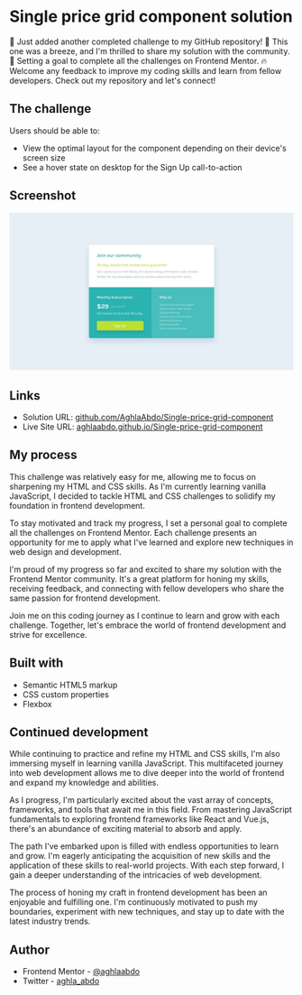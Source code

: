 # Single price grid component solution

🎉 Just added another completed challenge to my GitHub repository! 💪 This one was a breeze, and I'm thrilled to share my solution with the community. 🚀 Setting a goal to complete all the challenges on Frontend Mentor. 🔥 Welcome any feedback to improve my coding skills and learn from fellow developers. Check out my repository and let's connect!

## The challenge

Users should be able to:

- View the optimal layout for the component depending on their device's screen size
- See a hover state on desktop for the Sign Up call-to-action

## Screenshot

![Screenshot](images/Screenshot.jpg)

## Links

- Solution URL: [github.com/AghlaAbdo/Single-price-grid-component](https://github.com/AghlaAbdo/Single-price-grid-component)
- Live Site URL: [aghlaabdo.github.io/Single-price-grid-component](https://aghlaabdo.github.io/Single-price-grid-component/)

## My process

This challenge was relatively easy for me, allowing me to focus on sharpening my HTML and CSS skills. As I'm currently learning vanilla JavaScript, I decided to tackle HTML and CSS challenges to solidify my foundation in frontend development.

To stay motivated and track my progress, I set a personal goal to complete all the challenges on Frontend Mentor. Each challenge presents an opportunity for me to apply what I've learned and explore new techniques in web design and development.

I'm proud of my progress so far and excited to share my solution with the Frontend Mentor community. It's a great platform for honing my skills, receiving feedback, and connecting with fellow developers who share the same passion for frontend development.

Join me on this coding journey as I continue to learn and grow with each challenge. Together, let's embrace the world of frontend development and strive for excellence.

## Built with

- Semantic HTML5 markup
- CSS custom properties
- Flexbox

## Continued development

While continuing to practice and refine my HTML and CSS skills, I'm also immersing myself in learning vanilla JavaScript. This multifaceted journey into web development allows me to dive deeper into the world of frontend and expand my knowledge and abilities.

As I progress, I'm particularly excited about the vast array of concepts, frameworks, and tools that await me in this field. From mastering JavaScript fundamentals to exploring frontend frameworks like React and Vue.js, there's an abundance of exciting material to absorb and apply.

The path I've embarked upon is filled with endless opportunities to learn and grow. I'm eagerly anticipating the acquisition of new skills and the application of these skills to real-world projects. With each step forward, I gain a deeper understanding of the intricacies of web development.

The process of honing my craft in frontend development has been an enjoyable and fulfilling one. I'm continuously motivated to push my boundaries, experiment with new techniques, and stay up to date with the latest industry trends.

## Author

- Frontend Mentor - [@aghlaabdo](https://www.frontendmentor.io/profile/Aghlaabdo)
- Twitter - [aghla_abdo](https://twitter.com/aghla_abdo)
